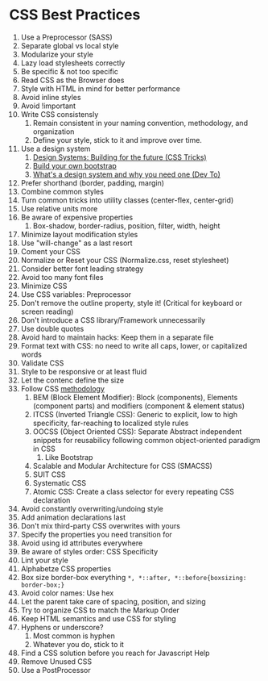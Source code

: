 # 	CSS Best Practices
1. Use a Preprocessor (SASS)
2. Separate global vs local style
3. Modularize your style
4. Lazy load stylesheets correctly
5. Be specific & not too specific
6. Read CSS as the Browser does
7. Style with HTML in mind for better performance
8. Avoid inline styles
9. Avoid !important
10. Write CSS consistensly
	1. Remain consistent in your naming convention, methodology, and organization
	2. Define your style, stick to it and improve over time.
11. Use a design system
	1. [Design Systems: Building for the future (CSS Tricks)](https://css-tricks.com/design-systems-building-future/)
	2. [Build your own bootstrap](https://speakerdeck.com/mdo/build-your-own-bootstrap)
	3. [What's a design system and why you need one (Dev To)](https://dev.to/graphqleditor/what-s-design-system-and-why-you-need-one-31fh)
12. Prefer shorthand (border, padding, margin)
13. Combine common styles
14. Turn common tricks into utility classes (center-flex, center-grid)
15. Use relative units more
16. Be aware of expensive properties
	1. Box-shadow, border-radius, position, filter, width, height
17. Minimize layout modification styles
18. Use "will-change" as a last resort
19. Coment your CSS
20. Normalize or Reset your CSS (Normalize.css, reset stylesheet)
21. Consider better font leading strategy
22. Avoid too many font files
23. Minimize CSS
24. Use CSS variables: Preprocessor
25. Don't remove the outline property, style it! (Critical for keyboard or screen reading)
26. Don't introduce a CSS library/Framework unnecessarily
27. Use double quotes
28. Avoid hard to maintain hacks: Keep them in a separate file
29. Format text with CSS: no need to write all caps, lower, or capitalized words
30. Validate CSS
31. Style to be responsive or at least fluid
32. Let the contenc define the size
33. Follow CSS [methodology](https://www.webfx.com/blog/web-design/css-methodologies/)
	1. BEM (Block Element Modifier): Block (components), Elements (component parts) and modifiers (component & element status)
	2. ITCSS (Inverted Triangle CSS): Generic to explicit, low to high specificity, far-reaching to localized style rules
	3. OOCSS (Object Oriented CSS): Separate Abstract independent snippets for reusabilicy following common object-oriented paradigm in CSS
		1. Like Bootstrap
	4. Scalable and Modular Architecture for CSS (SMACSS)
	5. SUIT CSS
	6. Systematic CSS
	7. Atomic CSS: Create a class selector for every repeating CSS declaration
34. Avoid constantly overwriting/undoing style
35. Add animation declarations last
36. Don't mix third-party CSS overwrites with yours
37. Specify the properties you need transition for
38. Avoid using id attributes everywhere
39. Be aware of styles order: CSS Specificity
40. Lint your style
41. Alphabetze CSS properties
42. Box size border-box everything ```*, *::after, *::before{boxsizing: border-box;}```
43. Avoid color names: Use hex
44. Let the parent take care of spacing, position, and sizing
45. Try to organize CSS to match the Markup Order
46. Keep HTML semantics and use CSS for styling
47. Hyphens or underscore?
	1. Most common is hyphen
	2. Whatever you do, stick to it
48. Find a CSS solution before you reach for Javascript Help
49. Remove Unused CSS
50. Use a PostProcessor